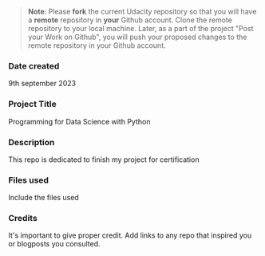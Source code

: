 >**Note**: Please **fork** the current Udacity repository so that you will have a **remote** repository in **your** Github account. Clone the remote repository to your local machine. Later, as a part of the project "Post your Work on Github", you will push your proposed changes to the remote repository in your Github account.

### Date created
9th september 2023

### Project Title
Programming for Data Science with Python

### Description
This repo is dedicated to finish my project for certification

### Files used
Include the files used

### Credits
It's important to give proper credit. Add links to any repo that inspired you or blogposts you consulted.

